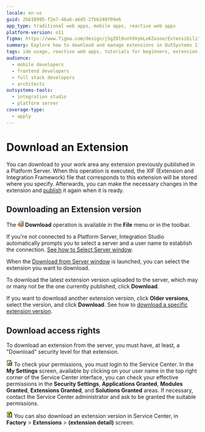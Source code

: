 ```yaml
---
locale: en-us
guid: 2bb10995-f2e7-48a6-a6d5-2fbb248f09e6
app_type: traditional web apps, mobile apps, reactive web apps
platform-version: o11
figma: https://www.figma.com/design/jSgZ0l0unYdVymLxKZasno/Extensibility-and-Integration?node-id=3748-257&t=0k6vqSszFayqzk9h-1
summary: Explore how to download and manage extensions in OutSystems 11 (O11) using the Platform Server and Integration Studio.
tags: ide usage, reactive web apps, tutorials for beginners, extension management, outsystems platform
audience:
  - mobile developers
  - frontend developers
  - full stack developers
  - architects
outsystems-tools:
  - integration studio
  - platform server
coverage-type:
  - apply
---
```


# Download an Extension

You can download to your work area any extension previously published in a Platform Server. When this operation is executed, the XIF (Extension and Integration Framework) file that corresponds to this extension will be stored where you specify. Afterwards, you can make the necessary changes in the extension and [publish](<../extension-life-cycle/extension-1-cp.md>) it again when it is ready.

## Downloading an Extension version

The ![Icon representing the download operation in the toolbar or file menu](images/download-icon.png "Download Icon") **Download** operation is available in the **File** menu or in the toolbar.

If you're not connected to a Platform Server, Integration Studio automatically prompts you to select a server and a user name to establish the connection. [See how to Select Server window](<../../../ref/integration-studio/menu/file/server-select-window.md>).

When the [Download from Server window](<../../../ref/integration-studio/menu/file/extension-download-window.md>) is launched, you can select the extension you want to download.

To download the latest extension version uploaded to the server, which may or many not be the one currently published, click **Download**.

If you want to download another extension version, click **Older versions**, select the version, and click **Download**. See how to [download a specific extension version](<../../../ref/integration-studio/menu/file/extension-download-version-window.md>).

## Download access rights

To download an extension from the server, you must have, at least, a "Download" security level for that extension.

![Icon indicating a note about checking permissions for downloading an extension](images/note.png "Note Icon") To check your permissions, you must login to the Service Center. In the **My Settings** screen, available by clicking on your user name in the top right corner of the Service Center interface, you can check your effective permissions in the **Security Settings**, **Applications Granted**, **Modules Granted**, **Extensions Granted**, and **Solutions Granted** areas. If necessary, contact the Service Center administrator and ask to be granted the suitable permissions.

![Icon suggesting a tip to download an extension version directly in Service Center](images/tip.png "Tip Icon") You can also download an extension version in Service Center, in **Factory** > **Extensions** > **(extension detail)** screen.
